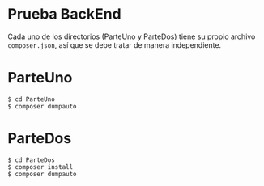 # Prueba BackEnd

Cada uno de los directorios (ParteUno y ParteDos) tiene su propio archivo `composer.json`, así que se debe tratar de manera independiente.

# ParteUno

    $ cd ParteUno
    $ composer dumpauto 

# ParteDos

    $ cd ParteDos
    $ composer install
    $ composer dumpauto 

